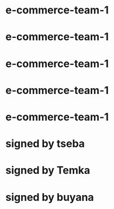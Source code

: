 # e-commerce-team-1
# e-commerce-team-1
# e-commerce-team-1
# e-commerce-team-1
# e-commerce-team-1
# signed by tseba

# signed by Temka
# signed by buyana

